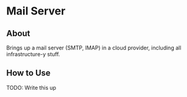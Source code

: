 # Mail Server

## About

Brings up a mail server (SMTP, IMAP) in a cloud provider, including all infrastructure-y stuff.

## How to Use

TODO: Write this up
